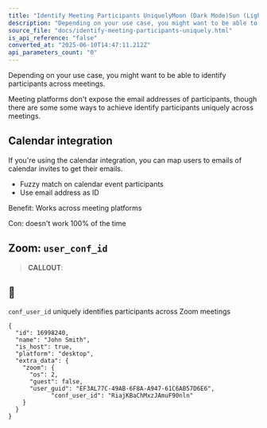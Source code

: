 ```yaml
---
title: "Identify Meeting Participants UniquelyMoon (Dark Mode)Sun (Light Mode)"
description: "Depending on your use case, you might want to be able to identify participants across meetings. Meeting platforms don't expose the email addresses of participants, though there are some some ways to achieve identify participants uniquely across meetings. Calendar integration If you're using the cale..."
source_file: "docs/identify-meeting-participants-uniquely.html"
is_api_reference: "false"
converted_at: "2025-06-10T14:47:11.212Z"
api_parameters_count: "0"
---
```

Depending on your use case, you might want to be able to identify participants across meetings.

Meeting platforms don't expose the email addresses of participants, though there are some some ways to achieve identify participants uniquely across meetings.

## Calendar integration

[](#calendar-integration)

If you're using the calendar integration, you can map users to emails of calendar invites to get their emails.
- Fuzzy match on calendar event participants
- Use email address as ID

Benefit: Works across meeting platforms

Con: doesn't work 100% of the time

## Zoom: `user_conf_id`

[](#zoom-user_conf_id)

> **CALLOUT**:

## 📘

`conf_user_id` uniquely identifies participants across Zoom meetings

```
{
  "id": 16998240,
  "name": "John Smith",
  "is_host": true,
  "platform": "desktop",
  "extra_data": {
    "zoom": {
      "os": 2,
      "guest": false,
      "user_guid": "EF3AL77C-49AB-6F8A-A947-61C6AB57D6E6",
			"conf_user_id": "RiajKBaChMxzJAmuF90nln"
    }
  }
}

```
